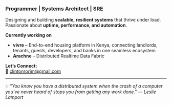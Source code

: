 ### Programmer | Systems Architect | SRE

Designing and building **scalable, resilient systems** that thrive under load.  
Passionate about **uptime, performance, and automation**.

**Currently working on**  
- **vivre** – End-to-end housing platform in Kenya, connecting landlords, tenants, guests, developers, and banks in one seamless ecosystem
- **Arachne** – Distributed Realtime Data Fabric 

**Let’s Connect:**  
📧 [clintonrorim@gmail.com](mailto:clintonrorim@gmail.com)  


---

💡 *"You know you have a distributed system when the crash of a computer you’ve never heard of stops you from getting any work done." — Leslie Lamport*

